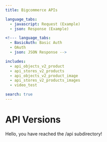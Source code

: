 ```yaml
---
title: Bigcommerce APIs

language_tabs:
  - javascript: Request (Example)
  - json: Response (Example)

<!--- language_tabs:
  - BasicAuth: Basic Auth
  - OAuth
  - json: JSON Response -->

includes:
  - api_objects_v2_product
  - api_stores_v2_products
  - api_objects_v2_product_image
  - api_stores_v2_products_images
  - video_test

search: true
---
```


# API Versions

Hello, you have reached the /api subdirectory! 

